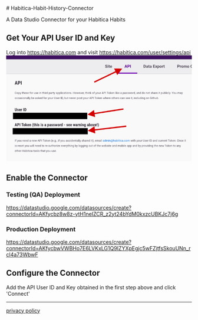 <meta name="google-site-verification" content="iuEUvefOqGFu2F0xhkTa3BPC_JpdpAgImqubD9WaNoo" />
# Habitica-Habit-History-Connector

A Data Studio Connector for your Habitica Habits

## Get Your API User ID and Key

Log into https://habitica.com and visit https://habitica.com/user/settings/api
![screenshot](https://raw.githubusercontent.com/Kevpedia/Habitica-Habit-History-Connector/master/habitica-api-screenshot.png 'screenshot')

## Enable the Connector

### Testing (QA) Deployment

https://datastudio.google.com/datasources/create?connectorId=AKfycbz8w8z-ytH1neIZCR_z2yt24bYdM0kxzcUBKJc7j6g

### Production Deployment

https://datastudio.google.com/datasources/create?connectorId=AKfycbwVWBHo7E6LVKxLG1Q9IZYXpEgjc5wFZjtfsSkouUNn_rcl4a73WbwF

## Configure the Connector

Add the API User ID and Key obtained in the first step above and click 'Connect'

---

[privacy policy](https://kevpedia.github.io/Habitica-Habit-History-Connector/privacy-policy)
